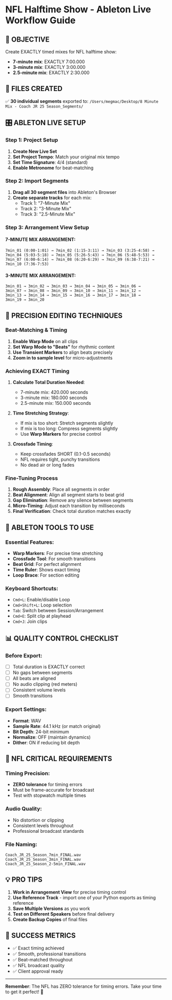 # NFL Halftime Show - Ableton Live Workflow Guide

## 🎯 OBJECTIVE
Create EXACTLY timed mixes for NFL halftime show:
- **7-minute mix**: EXACTLY 7:00.000
- **3-minute mix**: EXACTLY 3:00.000  
- **2.5-minute mix**: EXACTLY 2:30.000

## 📁 FILES CREATED
✅ **30 individual segments** exported to:
`/Users/megmac/Desktop/8 Minute Mix - Coach JR 25 Season_Segments/`

## 🎛️ ABLETON LIVE SETUP

### Step 1: Project Setup
1. **Create New Live Set**
2. **Set Project Tempo**: Match your original mix tempo
3. **Set Time Signature**: 4/4 (standard)
4. **Enable Metronome** for beat-matching

### Step 2: Import Segments
1. **Drag all 30 segment files** into Ableton's Browser
2. **Create separate tracks** for each mix:
   - Track 1: "7-Minute Mix"
   - Track 2: "3-Minute Mix" 
   - Track 3: "2.5-Minute Mix"

### Step 3: Arrangement View Setup

#### 7-MINUTE MIX ARRANGEMENT:
```
7min_01 (0:00-1:01) → 7min_02 (1:15-3:11) → 7min_03 (3:25-4:58) → 
7min_04 (5:03-5:18) → 7min_05 (5:26-5:43) → 7min_06 (5:48-5:53) → 
7min_07 (6:00-6:14) → 7min_08 (6:20-6:29) → 7min_09 (6:38-7:21) → 
7min_10 (7:36-7:53)
```

#### 3-MINUTE MIX ARRANGEMENT:
```
3min_01 → 3min_02 → 3min_03 → 3min_04 → 3min_05 → 3min_06 → 
3min_07 → 3min_08 → 3min_09 → 3min_10 → 3min_11 → 3min_12 → 
3min_13 → 3min_14 → 3min_15 → 3min_16 → 3min_17 → 3min_18 → 
3min_19 → 3min_20
```

## 🎵 PRECISION EDITING TECHNIQUES

### Beat-Matching & Timing
1. **Enable Warp Mode** on all clips
2. **Set Warp Mode to "Beats"** for rhythmic content
3. **Use Transient Markers** to align beats precisely
4. **Zoom in to sample level** for micro-adjustments

### Achieving EXACT Timing
1. **Calculate Total Duration Needed**:
   - 7-minute mix: 420.000 seconds
   - 3-minute mix: 180.000 seconds
   - 2.5-minute mix: 150.000 seconds

2. **Time Stretching Strategy**:
   - If mix is too short: Stretch segments slightly
   - If mix is too long: Compress segments slightly
   - Use **Warp Markers** for precise control

3. **Crossfade Timing**:
   - Keep crossfades SHORT (0.1-0.5 seconds)
   - NFL requires tight, punchy transitions
   - No dead air or long fades

### Fine-Tuning Process
1. **Rough Assembly**: Place all segments in order
2. **Beat Alignment**: Align all segment starts to beat grid
3. **Gap Elimination**: Remove any silence between segments
4. **Micro-Timing**: Adjust each transition by milliseconds
5. **Final Verification**: Check total duration matches exactly

## 🔧 ABLETON TOOLS TO USE

### Essential Features:
- **Warp Markers**: For precise time stretching
- **Crossfade Tool**: For smooth transitions  
- **Beat Grid**: For perfect alignment
- **Time Ruler**: Shows exact timing
- **Loop Brace**: For section editing

### Keyboard Shortcuts:
- `Cmd+L`: Enable/disable Loop
- `Cmd+Shift+L`: Loop selection
- `Tab`: Switch between Session/Arrangement
- `Cmd+E`: Split clip at playhead
- `Cmd+J`: Join clips

## 📊 QUALITY CONTROL CHECKLIST

### Before Export:
- [ ] Total duration is EXACTLY correct
- [ ] No gaps between segments
- [ ] All beats are aligned
- [ ] No audio clipping (red meters)
- [ ] Consistent volume levels
- [ ] Smooth transitions

### Export Settings:
- **Format**: WAV
- **Sample Rate**: 44.1 kHz (or match original)
- **Bit Depth**: 24-bit minimum
- **Normalize**: OFF (maintain dynamics)
- **Dither**: ON if reducing bit depth

## 🚨 NFL CRITICAL REQUIREMENTS

### Timing Precision:
- **ZERO tolerance** for timing errors
- Must be frame-accurate for broadcast
- Test with stopwatch multiple times

### Audio Quality:
- No distortion or clipping
- Consistent levels throughout
- Professional broadcast standards

### File Naming:
```
Coach_JR_25_Season_7min_FINAL.wav
Coach_JR_25_Season_3min_FINAL.wav
Coach_JR_25_Season_2-5min_FINAL.wav
```

## 💡 PRO TIPS

1. **Work in Arrangement View** for precise timing control
2. **Use Reference Track** - import one of your Python exports as timing reference
3. **Save Multiple Versions** as you work
4. **Test on Different Speakers** before final delivery
5. **Create Backup Copies** of final files

## 🎯 SUCCESS METRICS
- ✅ Exact timing achieved
- ✅ Smooth, professional transitions
- ✅ Beat-matched throughout
- ✅ NFL broadcast quality
- ✅ Client approval ready

---
**Remember**: The NFL has ZERO tolerance for timing errors. Take your time to get it perfect! 🏈
